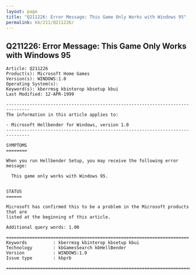 ```yaml
---
layout: page
title: "Q211226: Error Message: This Game Only Works with Windows 95"
permalink: kb/211/Q211226/
---
```


## Q211226: Error Message: This Game Only Works with Windows 95

	Article: Q211226
	Product(s): Microsoft Home Games
	Version(s): WINDOWS:1.0
	Operating System(s): 
	Keyword(s): kberrmsg kbinterop kbsetup kbui
	Last Modified: 12-APR-1999
	
	-------------------------------------------------------------------------------
	The information in this article applies to:
	
	- Microsoft Hellbender for Windows, version 1.0 
	-------------------------------------------------------------------------------
	
	SYMPTOMS
	========
	
	When you run Hellbender Setup, you may receive the following error message:
	
	  This game only works with Windows 95.
	
	
	STATUS
	======
	
	Microsoft has confirmed this to be a problem in the Microsoft products that are
	listed at the beginning of this article.
	
	Additional query words: 1.00
	
	======================================================================
	Keywords          : kberrmsg kbinterop kbsetup kbui 
	Technology        : kbGamesSearch kbHellBender
	Version           : WINDOWS:1.0
	Issue type        : kbprb
	
	=============================================================================
	
